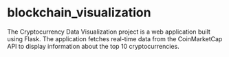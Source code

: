 # blockchain_visualization
The Cryptocurrency Data Visualization project is a web application built using Flask. The application fetches real-time data from the CoinMarketCap API to display information about the top 10 cryptocurrencies.
